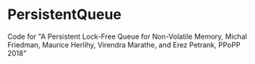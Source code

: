 # PersistentQueue
Code for "A Persistent Lock-Free Queue for Non-Volatile Memory, Michal Friedman, Maurice Herlihy, Virendra Marathe, and Erez Petrank, PPoPP 2018" 
